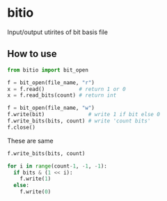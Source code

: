 # bitio

Input/output utirites of bit basis file

## How to use

```py
from bitio import bit_open

f = bit_open(file_name, "r")
x = f.read()           # return 1 or 0
x = f.read_bits(count) # return int

f = bit_open(file_name, "w")
f.write(bit)              # write 1 if bit else 0
f.write_bits(bits, count) # write 'count bits'
f.close()
```

These are same

```py
f.write_bits(bits, count)

for i in range(count-1, -1, -1):
  if bits & (1 << i):
    f.write(1)
  else:
    f.write(0)
```
